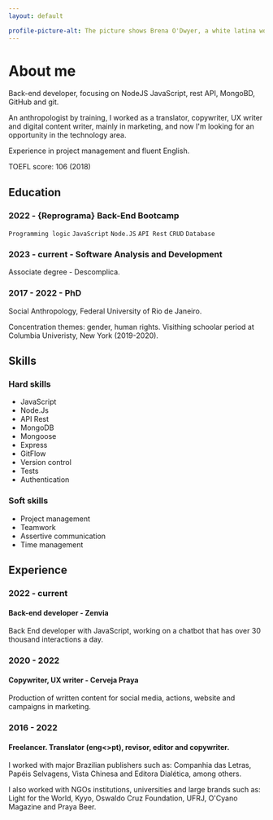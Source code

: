```yaml
---
layout: default

profile-picture-alt: The picture shows Brena O'Dwyer, a white latina woman with brown eyes and brown wavy hair. She is smiling. The background is blurred green.
---
```


# About me
Back-end developer, focusing on NodeJS JavaScript, rest API, MongoBD, GitHub and git.

An anthropologist by training, I worked as a translator, copywriter, UX writer and digital content writer, mainly in marketing, and now I'm looking for an opportunity in the technology area.

Experience in project management and fluent English.

TOEFL score: 106 (2018)


## Education
### 2022 - {Reprograma} Back-End Bootcamp
`Programming logic`
`JavaScript`
`Node.JS`
`API Rest`
`CRUD`
`Database`

### 2023 - current - Software Analysis and Development
Associate degree - Descomplica.

### 2017 - 2022 - PhD
Social Anthropology, Federal University of Rio de Janeiro.

Concentration themes: gender, human rights.
Visithing schoolar period at Columbia Univeristy, New York (2019-2020).

## Skills
### Hard skills
* JavaScript
* Node.Js
* API Rest
* MongoDB
* Mongoose
* Express
* GitFlow
* Version control
* Tests
* Authentication

### Soft skills
* Project management
* Teamwork
* Assertive communication
* Time management


## Experience
### 2022 - current
#### Back-end developer - Zenvia
Back End developer with JavaScript, working on a chatbot that has over 30 thousand interactions a day.

### 2020 - 2022
#### Copywriter, UX writer - Cerveja Praya
Production of written content for
social media, actions, website and campaigns in marketing.

### 2016 - 2022
#### Freelancer. Translator (eng<>pt), revisor, editor and copywriter.
I worked with major Brazilian publishers
such as: Companhia das Letras,
Papéis Selvagens, Vista Chinesa 
and Editora Dialética, among others.

I also worked with NGOs institutions, universities and large brands such as: Light for the World, Kyyo, Oswaldo Cruz Foundation, UFRJ, O'Cyano Magazine and Praya Beer.